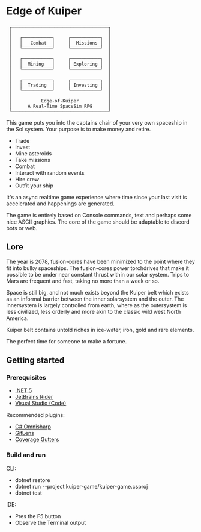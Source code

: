 # Edge of Kuiper

```
 ┌────────────────────────────────────┐
 │                                    │
 │   ┌───────────┐     ┌───────────┐  │
 │   │   Combat  │     │  Missions │  │
 │   └───────────┘     └───────────┘  │
 │                                    │
 │   ┌───────────┐     ┌───────────┐  │
 │   │  Mining   │     │ Exploring │  │
 │   └───────────┘     └───────────┘  │
 │                                    │
 │   ┌───────────┐     ┌───────────┐  │
 │   │  Trading  │     │ Investing │  │
 │   └───────────┘     └───────────┘  │
 │                                    │
 │           Edge-of-Kuiper           │
 │      A Real-Time SpaceSim RPG      │
 └────────────────────────────────────┘
```

This game puts you into the captains chair of your very own spaceship in the Sol system. Your purpose is to make money and retire.

* Trade
* Invest
* Mine asteroids
* Take missions
* Combat
* Interact with random events
* Hire crew
* Outfit your ship

It's an async realtime game experience where time since your last visit is accelerated and happenings are generated.

The game is entirely based on Console commands, text and perhaps some nice ASCII graphics. The core of the game should be adaptable to discord bots or web. 

## Lore

The year is 2078, fusion-cores have been minimized to the point where they fit into bulky spaceships. The fusion-cores power torchdrives that make it possible to be under near constant thrust within our solar system. Trips to Mars are frequent and fast, taking no more than a week or so. 

Space is still big, and not much exists beyond the Kuiper belt which exists as an informal barrier between the inner solarsystem and the outer. The innersystem is largely controlled from earth, where as the outersystem is less civilized, less orderly and more akin to the classic wild west North America.

Kuiper belt contains untold riches in ice-water, iron, gold and rare elements.

The perfect time for someone to make a fortune.

## Getting started

### Prerequisites 

* [.NET 5](https://dotnet.microsoft.com/download)
* [JetBrains Rider](https://www.jetbrains.com/rider/)
* [Visual Studio (Code)](https://visualstudio.microsoft.com/)

Recommended plugins:
* [C# Omnisharp](https://marketplace.visualstudio.com/items?itemName=ms-dotnettools.csharp)
* [GitLens](https://marketplace.visualstudio.com/items?itemName=eamodio.gitlens)
* [Coverage Gutters](https://marketplace.visualstudio.com/items?itemName=ryanluker.vscode-coverage-gutters)

### Build and run

CLI:
* dotnet restore
* dotnet run --project kuiper-game/kuiper-game.csproj
* dotnet test

IDE: 
* Pres the F5 button
* Observe the Terminal output
